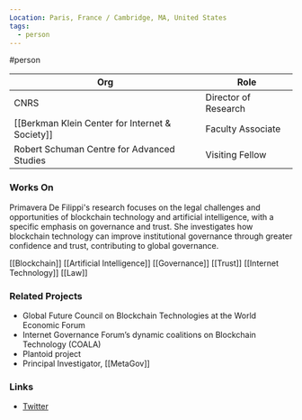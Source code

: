 ```yaml
---
Location: Paris, France / Cambridge, MA, United States
tags:
  - person
---
```

#person

| Org                                             | Role                 |
| ----------------------------------------------- | -------------------- |
| CNRS                                            | Director of Research |
| [[Berkman Klein Center for Internet & Society]] | Faculty Associate    |
| Robert Schuman Centre for Advanced Studies      | Visiting Fellow      |

### Works On

Primavera De Filippi's research focuses on the legal challenges and opportunities of blockchain technology and artificial intelligence, with a specific emphasis on governance and trust. She investigates how blockchain technology can improve institutional governance through greater confidence and trust, contributing to global governance.

[[Blockchain]]
[[Artificial Intelligence]]
[[Governance]]
[[Trust]]
[[Internet Technology]]
[[Law]]

### Related Projects

- Global Future Council on Blockchain Technologies at the World Economic Forum
- Internet Governance Forum’s dynamic coalitions on Blockchain Technology (COALA)
- Plantoid project
- Principal Investigator, [[MetaGov]]

### Links

- [Twitter](https://twitter.com/yaoeo)
